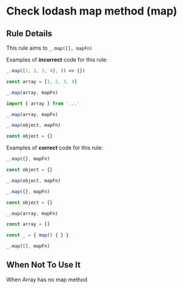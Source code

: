 # Check lodash map method (map)

## Rule Details

This rule aims to `_.map([], mapFn)`

Examples of **incorrect** code for this rule:


```js
_.map([1, 2, 3, 4], () => {})
```

```js
const array = [1, 2, 3, 4]

_.map(array, mapFn)
```

```js
import { array } from '...'

_.map(array, mapFn)
```

```js
_.map(object, mapFn)

const object = {}
```

Examples of **correct** code for this rule:

```js
_.map({}, mapFn)
```

```js
const object = {}

_.map(object, mapFn)
```


```js
_.map({}, mapFn)

const object = {}
```

```js
_.map(array, mapFn)

const array = []
```

```js
const _ = { map() { } }

_.map([], mapFn)
```


## When Not To Use It

When Array has no map method
